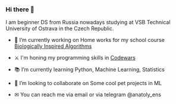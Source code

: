 ### Hi there 👋

I am beginner DS from Russia nowadays studying at VSB Technical University of Ostrava in the Czech Republic.

- 🔨 I’m currently working on Home works for my school course [Biologically Inspired Algorithms](https://github.com/ens-a/BIA)

- ⚔️ I'm honing my programming skills in [Codewars](https://www.codewars.com/users/ens-a)

- 📚 I’m currently learning Python, Machine Learning, Statistics

- 🤝 I’m looking to collaborate on Some cool pet projects in ML

- ✉ You can reach me via email or via telegram @anatoly_ens
